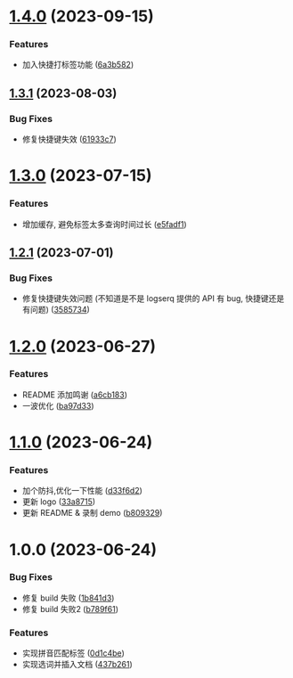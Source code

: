 # [1.4.0](https://github.com/b-yp/logseq-pinyin-match-tags/compare/v1.3.1...v1.4.0) (2023-09-15)


### Features

* 加入快捷打标签功能 ([6a3b582](https://github.com/b-yp/logseq-pinyin-match-tags/commit/6a3b582fe6a336209aa0131428080c7e52667a5d))

## [1.3.1](https://github.com/b-yp/logseq-pinyin-match-tags/compare/v1.3.0...v1.3.1) (2023-08-03)


### Bug Fixes

* 修复快捷键失效 ([61933c7](https://github.com/b-yp/logseq-pinyin-match-tags/commit/61933c7d9619580136f100962d02ba6aba7361d2))

# [1.3.0](https://github.com/b-yp/logseq-pinyin-match-tags/compare/v1.2.1...v1.3.0) (2023-07-15)


### Features

* 增加缓存, 避免标签太多查询时间过长 ([e5fadf1](https://github.com/b-yp/logseq-pinyin-match-tags/commit/e5fadf1fe4cf88f8adff47f78a307e2390326c11))

## [1.2.1](https://github.com/b-yp/logseq-pinyin-match-tags/compare/v1.2.0...v1.2.1) (2023-07-01)


### Bug Fixes

* 修复快捷键失效问题 (不知道是不是 logserq 提供的 API 有 bug, 快捷键还是有问题) ([3585734](https://github.com/b-yp/logseq-pinyin-match-tags/commit/3585734b59eb8c42c04937b1d2320db8d79eb142))

# [1.2.0](https://github.com/b-yp/logseq-pinyin-match-tags/compare/v1.1.0...v1.2.0) (2023-06-27)


### Features

* README 添加鸣谢 ([a6cb183](https://github.com/b-yp/logseq-pinyin-match-tags/commit/a6cb183ecb67e9f426015f95a902a4907d80f9b5))
* 一波优化 ([ba97d33](https://github.com/b-yp/logseq-pinyin-match-tags/commit/ba97d335a118a97610db809db176587854db6f87))

# [1.1.0](https://github.com/b-yp/logseq-pinyin-match-tags/compare/v1.0.0...v1.1.0) (2023-06-24)


### Features

* 加个防抖,优化一下性能 ([d33f6d2](https://github.com/b-yp/logseq-pinyin-match-tags/commit/d33f6d25a622eb99442875036bb42eceb98f9f19))
* 更新 logo ([33a8715](https://github.com/b-yp/logseq-pinyin-match-tags/commit/33a871514147e3c89bf3710c1f547bc755470e15))
* 更新 README & 录制 demo ([b809329](https://github.com/b-yp/logseq-pinyin-match-tags/commit/b809329017010d8a6d503bde54a7803bec866713))

# 1.0.0 (2023-06-24)


### Bug Fixes

* 修复 build 失败 ([1b841d3](https://github.com/b-yp/logseq-pinyin-match-tags/commit/1b841d3434a131e8aae6c7c8ba0076a5ece82ef3))
* 修复 build 失败2 ([b789f61](https://github.com/b-yp/logseq-pinyin-match-tags/commit/b789f611b61143be7867cf901c6604c19ea11ef2))


### Features

* 实现拼音匹配标签 ([0d1c4be](https://github.com/b-yp/logseq-pinyin-match-tags/commit/0d1c4be4b10b0319e255a6a891ebd4e34fc035de))
* 实现选词并插入文档 ([437b261](https://github.com/b-yp/logseq-pinyin-match-tags/commit/437b261c08c8cf3b31d4fc684c897a77646ef38e))
